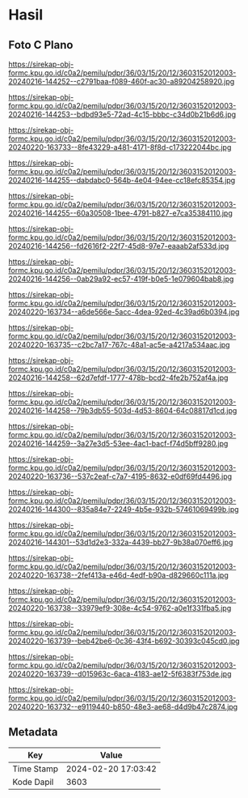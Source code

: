 # Hasil

## Foto C Plano

https://sirekap-obj-formc.kpu.go.id/c0a2/pemilu/pdpr/36/03/15/20/12/3603152012003-20240216-144252--c2791baa-f089-460f-ac30-a89204258920.jpg

https://sirekap-obj-formc.kpu.go.id/c0a2/pemilu/pdpr/36/03/15/20/12/3603152012003-20240216-144253--bdbd93e5-72ad-4c15-bbbc-c34d0b21b6d6.jpg

https://sirekap-obj-formc.kpu.go.id/c0a2/pemilu/pdpr/36/03/15/20/12/3603152012003-20240220-163733--8fe43229-a481-4171-8f8d-c173222044bc.jpg

https://sirekap-obj-formc.kpu.go.id/c0a2/pemilu/pdpr/36/03/15/20/12/3603152012003-20240216-144255--dabdabc0-564b-4e04-94ee-cc18efc85354.jpg

https://sirekap-obj-formc.kpu.go.id/c0a2/pemilu/pdpr/36/03/15/20/12/3603152012003-20240216-144255--60a30508-1bee-4791-b827-e7ca35384110.jpg

https://sirekap-obj-formc.kpu.go.id/c0a2/pemilu/pdpr/36/03/15/20/12/3603152012003-20240216-144256--fd2616f2-22f7-45d8-97e7-eaaab2af533d.jpg

https://sirekap-obj-formc.kpu.go.id/c0a2/pemilu/pdpr/36/03/15/20/12/3603152012003-20240216-144256--0ab29a92-ec57-419f-b0e5-1e079604bab8.jpg

https://sirekap-obj-formc.kpu.go.id/c0a2/pemilu/pdpr/36/03/15/20/12/3603152012003-20240220-163734--a6de566e-5acc-4dea-92ed-4c39ad6b0394.jpg

https://sirekap-obj-formc.kpu.go.id/c0a2/pemilu/pdpr/36/03/15/20/12/3603152012003-20240220-163735--c2bc7a17-767c-48a1-ac5e-a4217a534aac.jpg

https://sirekap-obj-formc.kpu.go.id/c0a2/pemilu/pdpr/36/03/15/20/12/3603152012003-20240216-144258--62d7efdf-1777-478b-bcd2-4fe2b752af4a.jpg

https://sirekap-obj-formc.kpu.go.id/c0a2/pemilu/pdpr/36/03/15/20/12/3603152012003-20240216-144258--79b3db55-503d-4d53-8604-64c08817d1cd.jpg

https://sirekap-obj-formc.kpu.go.id/c0a2/pemilu/pdpr/36/03/15/20/12/3603152012003-20240216-144259--3a27e3d5-53ee-4ac1-bacf-f74d5bff9280.jpg

https://sirekap-obj-formc.kpu.go.id/c0a2/pemilu/pdpr/36/03/15/20/12/3603152012003-20240220-163736--537c2eaf-c7a7-4195-8632-e0df69fd4496.jpg

https://sirekap-obj-formc.kpu.go.id/c0a2/pemilu/pdpr/36/03/15/20/12/3603152012003-20240216-144300--835a84e7-2249-4b5e-932b-57461069499b.jpg

https://sirekap-obj-formc.kpu.go.id/c0a2/pemilu/pdpr/36/03/15/20/12/3603152012003-20240216-144301--53d1d2e3-332a-4439-bb27-9b38a070eff6.jpg

https://sirekap-obj-formc.kpu.go.id/c0a2/pemilu/pdpr/36/03/15/20/12/3603152012003-20240220-163738--2fef413a-e46d-4edf-b90a-d829660c111a.jpg

https://sirekap-obj-formc.kpu.go.id/c0a2/pemilu/pdpr/36/03/15/20/12/3603152012003-20240220-163738--33979ef9-308e-4c54-9762-a0e1f331fba5.jpg

https://sirekap-obj-formc.kpu.go.id/c0a2/pemilu/pdpr/36/03/15/20/12/3603152012003-20240220-163739--beb42be6-0c36-43f4-b692-30393c045cd0.jpg

https://sirekap-obj-formc.kpu.go.id/c0a2/pemilu/pdpr/36/03/15/20/12/3603152012003-20240220-163739--d015963c-6aca-4183-ae12-5f6383f753de.jpg

https://sirekap-obj-formc.kpu.go.id/c0a2/pemilu/pdpr/36/03/15/20/12/3603152012003-20240220-163732--e9119440-b850-48e3-ae68-d4d9b47c2874.jpg


## Metadata

| Key        | Value               |
| ---------- | ------------------- |
| Time Stamp | 2024-02-20 17:03:42 |
| Kode Dapil | 3603                |



